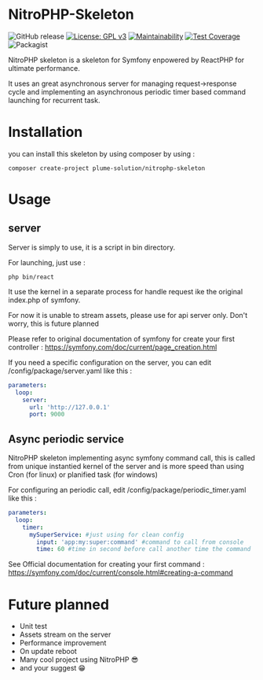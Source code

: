 # NitroPHP-Skeleton

![GitHub release](https://img.shields.io/github/release/PlumeSolution/nitrophp-skeleton.svg?style=popout)
[![License: GPL v3](https://img.shields.io/badge/License-GPLv3-blue.svg)](https://www.gnu.org/licenses/gpl-3.0)
[![Maintainability](https://api.codeclimate.com/v1/badges/283cc106bd1051620804/maintainability)](https://codeclimate.com/github/PlumeSolution/NitroPHP-Skeleton/maintainability)
[![Test Coverage](https://api.codeclimate.com/v1/badges/283cc106bd1051620804/test_coverage)](https://codeclimate.com/github/PlumeSolution/NitroPHP-Skeleton/test_coverage)
![Packagist](https://img.shields.io/packagist/dt/plume-solution/nitrophp-skeleton.svg?style=popout)

NitroPHP skeleton is a skeleton for Symfony enpowered by ReactPHP for ultimate performance.

It uses an great asynchronous server for managing request->response cycle and implementing an asynchronous periodic timer based command launching for recurrent task.

Installation
=
you can install this skeleton by using composer by using :
```CMD
composer create-project plume-solution/nitrophp-skeleton
```
Usage
=
server
-
Server is simply to use, it is a script in bin directory.

For launching, just use : 
```CMD
php bin/react
``` 
It use the kernel in a separate process for handle request ike the original index.php of symfony.

For now it is unable to stream assets, please use for api server only. Don't worry, this is future planned

Please refer to original documentation of symfony for create your first controller :
https://symfony.com/doc/current/page_creation.html

If you need a specific configuration on the server, you can edit /config/package/server.yaml like this :
```yaml
parameters:
  loop:
    server:
      url: 'http://127.0.0.1'
      port: 9000
```

Async periodic service
-
NitroPHP skeleton implementing async symfony command call, this is called from unique instantied kernel of the server
and is more speed than using Cron (for linux) or planified task (for windows)

For configuring an periodic call, edit /config/package/periodic_timer.yaml like this :
```yaml
parameters:
  loop:
    timer:
      mySuperService: #just using for clean config
        input: 'app:my:super:command' #command to call from console
        time: 60 #time in second before call another time the command
```
See Official documentation for creating your first command : https://symfony.com/doc/current/console.html#creating-a-command

Future planned
=
* Unit test
* Assets stream on the server
* Performance improvement
* On update reboot
* Many cool project using NitroPHP :sunglasses:
* and your suggest :grin:
